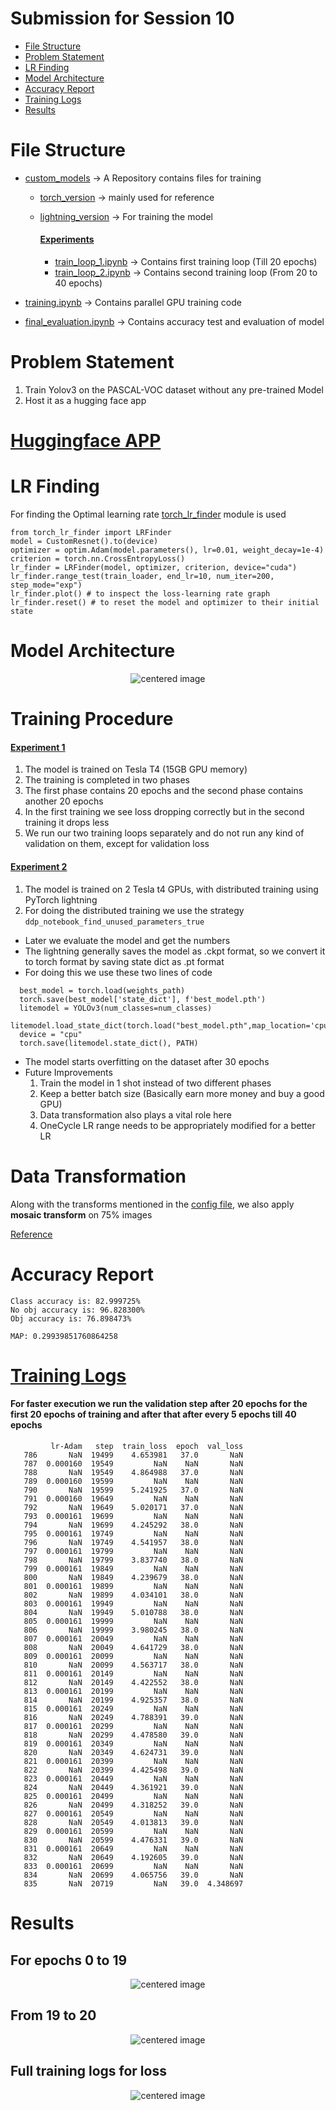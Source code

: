 # Submission for Session 10
- [File Structure](#File-Structure)
- [Problem Statement](#Problem-Statement)
- [LR Finding](#LR-Finding)
- [Model Architecture](#Model-Architecture)
- [Accuracy Report](#Accuracy-Report)
- [Training Logs](#Training-Logs)
- [Results](#Results)

# File Structure 
* [custom_models](https://github.com/deepanshudashora/custom_models) -> A Repository contains files for training
    * [torch_version](https://github.com/deepanshudashora/ERAV1/tree/master/session13/torch_version) -> mainly used for reference 
    * [lightning_version](https://github.com/deepanshudashora/ERAV1/tree/master/session13/lightning_version) -> For training the model
 
      #### [Experiments](https://github.com/deepanshudashora/ERAV1/tree/master/session13/lightning_version/Experiments)
      * [train_loop_1.ipynb](https://github.com/deepanshudashora/ERAV1/blob/master/session13/lightning_version/Experiments/train_loop_1.ipynb) -> Contains first training loop (Till 20 epochs)
      * [train_loop_2.ipynb](https://github.com/deepanshudashora/ERAV1/blob/master/session13/lightning_version/Experiments/train_loop_2.ipynb) -> Contains second training loop (From 20 to 40 epochs)

 *  [training.ipynb](https://github.com/deepanshudashora/ERAV1/blob/master/session13/lightning_version/training.ipynb) -> Contains parallel GPU training code
 *   [final_evaluation.ipynb](https://github.com/deepanshudashora/ERAV1/blob/master/session13/lightning_version/final_evaluation.ipynb) -> Contains accuracy test and evaluation of model

# Problem Statement
1. Train Yolov3 on the PASCAL-VOC dataset without any pre-trained Model
2. Host it as a hugging face app 


# [Huggingface APP](https://huggingface.co/spaces/wgetdd/YoloV3-PASCAL-VOC)

# LR Finding 

For finding the Optimal learning rate [torch_lr_finder](https://github.com/davidtvs/pytorch-lr-finder) module is used

```
from torch_lr_finder import LRFinder
model = CustomResnet().to(device)
optimizer = optim.Adam(model.parameters(), lr=0.01, weight_decay=1e-4)
criterion = torch.nn.CrossEntropyLoss()
lr_finder = LRFinder(model, optimizer, criterion, device="cuda")
lr_finder.range_test(train_loader, end_lr=10, num_iter=200, step_mode="exp")
lr_finder.plot() # to inspect the loss-learning rate graph
lr_finder.reset() # to reset the model and optimizer to their initial state
```

# Model Architecture

<p align="center">
    <img src="images/architecture.png" alt="centered image" />
</p>

# Training Procedure

#### [Experiment 1](https://github.com/deepanshudashora/ERAV1/tree/master/session13/lightning_version/Experiments)
   1. The model is trained on Tesla T4 (15GB GPU memory)
   2. The training is completed in two phases
   3. The first phase contains 20 epochs and the second phase contains another 20 epochs
   4. In the first training we see loss dropping correctly but in the second training it drops less
   5. We run our two training loops separately and do not run any kind of validation on them, except for validation loss

#### [Experiment 2](https://github.com/deepanshudashora/ERAV1/tree/master/session13/lightning_version)
   1. The model is trained on 2 Tesla t4 GPUs, with distributed training using PyTorch lightning
   2. For doing the distributed training we use the strategy ```ddp_notebook_find_unused_parameters_true```

* Later we evaluate the model and get the numbers
* The lightning generally saves the model as .ckpt format, so we convert it to torch format by saving state dict as .pt format
* For doing this we use these two lines of code

```
  best_model = torch.load(weights_path)
  torch.save(best_model['state_dict'], f'best_model.pth')
  litemodel = YOLOv3(num_classes=num_classes)
  litemodel.load_state_dict(torch.load("best_model.pth",map_location='cpu'))
  device = "cpu"
  torch.save(litemodel.state_dict(), PATH)
```
   

* The model starts overfitting on the dataset after 30 epochs
* Future Improvements
     1. Train the model in 1 shot instead of two different phases
     2. Keep a better batch size (Basically earn more money and buy a good GPU)
     3. Data transformation also plays a vital role here
     4. OneCycle LR range needs to be appropriately modified for a better LR
      


# Data Transformation

Along with the transforms mentioned in the [config file](https://github.com/deepanshudashora/ERAV1/blob/master/session13/lightning_version/config.py), we also apply **mosaic transform** on 75% images 

[Reference](https://www.kaggle.com/code/nvnnghia/awesome-augmentation/notebook)

# Accuracy Report

```
Class accuracy is: 82.999725%
No obj accuracy is: 96.828300%
Obj accuracy is: 76.898473%

MAP: 0.29939851760864258

```

# [Training Logs](https://github.com/deepanshudashora/ERAV1/blob/master/session13/lightning_version/merged_logs.csv)

#### For faster execution we run the validation step after 20 epochs for the first 20 epochs of training and after that after every 5 epochs till 40 epochs

```
         lr-Adam   step  train_loss  epoch  val_loss
   786       NaN  19499    4.653981   37.0       NaN
   787  0.000160  19549         NaN    NaN       NaN
   788       NaN  19549    4.864988   37.0       NaN
   789  0.000160  19599         NaN    NaN       NaN
   790       NaN  19599    5.241925   37.0       NaN
   791  0.000160  19649         NaN    NaN       NaN
   792       NaN  19649    5.020171   37.0       NaN
   793  0.000161  19699         NaN    NaN       NaN
   794       NaN  19699    4.245292   38.0       NaN
   795  0.000161  19749         NaN    NaN       NaN
   796       NaN  19749    4.541957   38.0       NaN
   797  0.000161  19799         NaN    NaN       NaN
   798       NaN  19799    3.837740   38.0       NaN
   799  0.000161  19849         NaN    NaN       NaN
   800       NaN  19849    4.239679   38.0       NaN
   801  0.000161  19899         NaN    NaN       NaN
   802       NaN  19899    4.034101   38.0       NaN
   803  0.000161  19949         NaN    NaN       NaN
   804       NaN  19949    5.010788   38.0       NaN
   805  0.000161  19999         NaN    NaN       NaN
   806       NaN  19999    3.980245   38.0       NaN
   807  0.000161  20049         NaN    NaN       NaN
   808       NaN  20049    4.641729   38.0       NaN
   809  0.000161  20099         NaN    NaN       NaN
   810       NaN  20099    4.563717   38.0       NaN
   811  0.000161  20149         NaN    NaN       NaN
   812       NaN  20149    4.422552   38.0       NaN
   813  0.000161  20199         NaN    NaN       NaN
   814       NaN  20199    4.925357   38.0       NaN
   815  0.000161  20249         NaN    NaN       NaN
   816       NaN  20249    4.788391   39.0       NaN
   817  0.000161  20299         NaN    NaN       NaN
   818       NaN  20299    4.478580   39.0       NaN
   819  0.000161  20349         NaN    NaN       NaN
   820       NaN  20349    4.624731   39.0       NaN
   821  0.000161  20399         NaN    NaN       NaN
   822       NaN  20399    4.425498   39.0       NaN
   823  0.000161  20449         NaN    NaN       NaN
   824       NaN  20449    4.361921   39.0       NaN
   825  0.000161  20499         NaN    NaN       NaN
   826       NaN  20499    4.318252   39.0       NaN
   827  0.000161  20549         NaN    NaN       NaN
   828       NaN  20549    4.013813   39.0       NaN
   829  0.000161  20599         NaN    NaN       NaN
   830       NaN  20599    4.476331   39.0       NaN
   831  0.000161  20649         NaN    NaN       NaN
   832       NaN  20649    4.192605   39.0       NaN
   833  0.000161  20699         NaN    NaN       NaN
   834       NaN  20699    4.065756   39.0       NaN
   835       NaN  20719         NaN   39.0  4.348697

```

# Results

## For epochs 0 to 19

<p align="center">
    <img src="images/train_logs_1.png" alt="centered image" />
</p>

## From 19 to 20

<p align="center">
    <img src="images/train_logs_2.png" alt="centered image" />
</p>

## Full training logs for loss

<p align="center">
    <img src="images/full_training.png" alt="centered image" />
</p>

